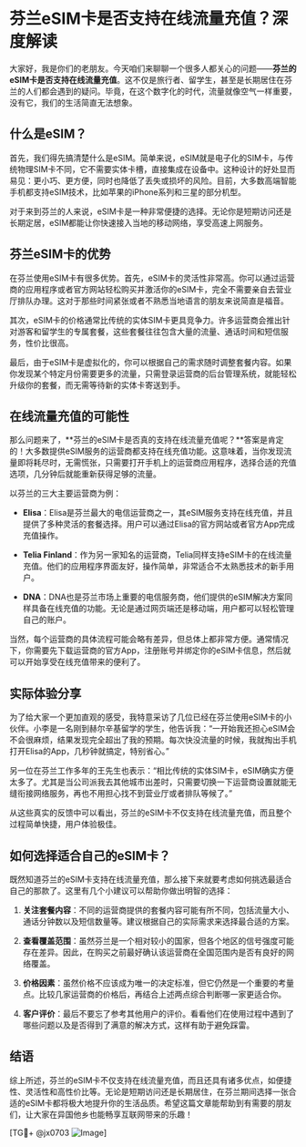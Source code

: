 # 芬兰eSIM卡是否支持在线流量充值？深度解读

大家好，我是你们的老朋友。今天咱们来聊聊一个很多人都关心的问题——**芬兰的eSIM卡是否支持在线流量充值**。这不仅是旅行者、留学生，甚至是长期居住在芬兰的人们都会遇到的疑问。毕竟，在这个数字化的时代，流量就像空气一样重要，没有它，我们的生活简直无法想象。

## 什么是eSIM？

首先，我们得先搞清楚什么是eSIM。简单来说，eSIM就是电子化的SIM卡，与传统物理SIM卡不同，它不需要实体卡槽，直接集成在设备中。这种设计的好处显而易见：更小巧、更方便，同时也降低了丢失或损坏的风险。目前，大多数高端智能手机都支持eSIM技术，比如苹果的iPhone系列和三星的部分机型。

对于来到芬兰的人来说，eSIM卡是一种非常便捷的选择。无论你是短期访问还是长期定居，eSIM都能让你快速接入当地的移动网络，享受高速上网服务。

## 芬兰eSIM卡的优势

在芬兰使用eSIM卡有很多优势。首先，eSIM卡的灵活性非常高。你可以通过运营商的应用程序或者官方网站轻松购买并激活你的eSIM卡，完全不需要亲自去营业厅排队办理。这对于那些时间紧张或者不熟悉当地语言的朋友来说简直是福音。

其次，eSIM卡的价格通常比传统的实体SIM卡更具竞争力。许多运营商会推出针对游客和留学生的专属套餐，这些套餐往往包含大量的流量、通话时间和短信服务，性价比很高。

最后，由于eSIM卡是虚拟化的，你可以根据自己的需求随时调整套餐内容。如果你发现某个特定月份需要更多的流量，只需登录运营商的后台管理系统，就能轻松升级你的套餐，而无需等待新的实体卡寄送到手。

## 在线流量充值的可能性

那么问题来了，**芬兰的eSIM卡是否真的支持在线流量充值呢？**答案是肯定的！大多数提供eSIM服务的运营商都支持在线充值功能。这意味着，当你发现流量即将耗尽时，无需慌张，只需要打开手机上的运营商应用程序，选择合适的充值选项，几分钟后就能重新获得足够的流量。

以芬兰的三大主要运营商为例：

- **Elisa**：Elisa是芬兰最大的电信运营商之一，其eSIM服务支持在线充值，并且提供了多种灵活的套餐选择。用户可以通过Elisa的官方网站或者官方App完成充值操作。
  
- **Telia Finland**：作为另一家知名的运营商，Telia同样支持eSIM卡的在线流量充值。他们的应用程序界面友好，操作简单，非常适合不太熟悉技术的新手用户。

- **DNA**：DNA也是芬兰市场上重要的电信服务商，他们提供的eSIM解决方案同样具备在线充值的功能。无论是通过网页端还是移动端，用户都可以轻松管理自己的账户。

当然，每个运营商的具体流程可能会略有差异，但总体上都非常方便。通常情况下，你需要先下载运营商的官方App，注册账号并绑定你的eSIM卡信息，然后就可以开始享受在线充值带来的便利了。

## 实际体验分享

为了给大家一个更加直观的感受，我特意采访了几位已经在芬兰使用eSIM卡的小伙伴。小李是一名刚到赫尔辛基留学的学生，他告诉我：“一开始我还担心eSIM会不会很麻烦，结果发现完全超出了我的预期。每次快没流量的时候，我就掏出手机打开Elisa的App，几秒钟就搞定，特别省心。”

另一位在芬兰工作多年的王先生也表示：“相比传统的实体SIM卡，eSIM确实方便太多了。尤其是当公司派我去其他城市出差时，只需要切换一下运营商设置就能无缝衔接网络服务，再也不用担心找不到营业厅或者排队等候了。”

从这些真实的反馈中可以看出，芬兰的eSIM卡不仅支持在线流量充值，而且整个过程简单快捷，用户体验极佳。

## 如何选择适合自己的eSIM卡？

既然知道芬兰的eSIM卡支持在线流量充值，那么接下来就要考虑如何挑选最适合自己的那款了。这里有几个小建议可以帮助你做出明智的选择：

1. **关注套餐内容**：不同的运营商提供的套餐内容可能有所不同，包括流量大小、通话分钟数以及短信数量等。建议根据自己的实际需求来选择最合适的方案。

2. **查看覆盖范围**：虽然芬兰是一个相对较小的国家，但各个地区的信号强度可能存在差异。因此，在购买之前最好确认该运营商在全国范围内是否有良好的网络覆盖。

3. **价格因素**：虽然价格不应该成为唯一的决定标准，但它仍然是一个重要的考量点。比较几家运营商的价格后，再结合上述两点综合判断哪一家更适合你。

4. **客户评价**：最后不要忘了参考其他用户的评价。看看他们在使用过程中遇到了哪些问题以及是否得到了满意的解决方式，这样有助于避免踩雷。

## 结语

综上所述，芬兰的eSIM卡不仅支持在线流量充值，而且还具有诸多优点，如便捷性、灵活性和高性价比等。无论是短期访问还是长期居住，在芬兰期间选择一张合适的eSIM卡都将极大地提升你的生活品质。希望这篇文章能帮助到有需要的朋友们，让大家在异国他乡也能畅享互联网带来的乐趣！

[TG💪+ @jx0703 ![Image](https://github.com/user-attachments/assets/dbca1d08-cadb-493c-b0ec-ad6f7a83f270)]